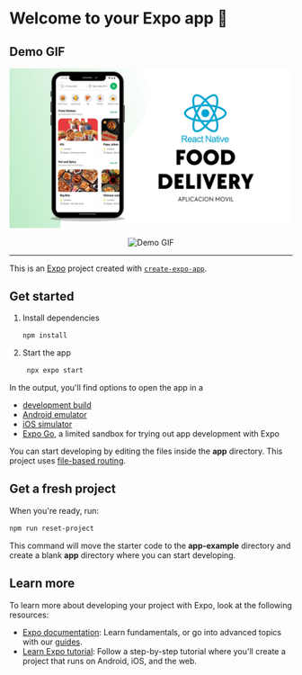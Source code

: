 # Welcome to your Expo app 👋


## Demo GIF
<img 
   src="https://github.com/Juan-Matias/Food-Delivery-react_native/blob/8379565176808e6a41fad52d5f94254f26d3c180/video-delivery-food/background.jpg" alt="Demo Background"
   />

<div style="text-align: center;">
  <img src="https://github.com/Juan-Matias/Food-Delivery-react_native/blob/8379565176808e6a41fad52d5f94254f26d3c180/video-delivery-food/delivery.gif" alt="Demo GIF" width="300" />
</div>





---
This is an [Expo](https://expo.dev) project created with [`create-expo-app`](https://www.npmjs.com/package/create-expo-app).

## Get started

1. Install dependencies

   ```bash
   npm install
   ```

2. Start the app

   ```bash
    npx expo start
   ```

In the output, you'll find options to open the app in a

- [development build](https://docs.expo.dev/develop/development-builds/introduction/)
- [Android emulator](https://docs.expo.dev/workflow/android-studio-emulator/)
- [iOS simulator](https://docs.expo.dev/workflow/ios-simulator/)
- [Expo Go](https://expo.dev/go), a limited sandbox for trying out app development with Expo

You can start developing by editing the files inside the **app** directory. This project uses [file-based routing](https://docs.expo.dev/router/introduction).

## Get a fresh project

When you're ready, run:

```bash
npm run reset-project
```

This command will move the starter code to the **app-example** directory and create a blank **app** directory where you can start developing.

## Learn more

To learn more about developing your project with Expo, look at the following resources:

- [Expo documentation](https://docs.expo.dev/): Learn fundamentals, or go into advanced topics with our [guides](https://docs.expo.dev/guides).
- [Learn Expo tutorial](https://docs.expo.dev/tutorial/introduction/): Follow a step-by-step tutorial where you'll create a project that runs on Android, iOS, and the web.
